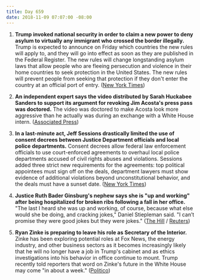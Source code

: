 ```yaml
---
title: Day 659
date: 2018-11-09 07:07:00 -08:00
---
```


1. **Trump invoked national security in order to claim a new power to deny asylum to virtually any immigrant who crossed the border illegally.** Trump is expected to announce on Friday which countries the new rules will apply to, and they will go into effect as soon as they are published in the Federal Register. The new rules will change longstanding asylum laws that allow people who are fleeing persecution and violence in their home countries to seek protection in the United States. The new rules will prevent people from seeking that protection if they don't enter the country at an official port of entry. ([New York Times](https://www.nytimes.com/2018/11/08/us/politics/trump-asylum-seekers-executive-order.html))

2. **An independent expert says the video distributed by Sarah Huckabee Sanders to support its argument for revoking Jim Acosta's press pass was doctored.** The video was doctored to make Acosta look more aggressive than he actually was during an exchange with a White House intern. ([Associated Press](https://apnews.com/c575bd1cc3b1456cb3057ef670c7fe2a))

3. **In a last-minute act, Jeff Sessions drastically limited the use of consent decrees between Justice Department officials and local police departments.** Consent decrees allow federal law enforcement officials to use court-enforced agreements to overhaul local police departments accused of civil rights abuses and violations. Sessions added three strict new requirements for the agreements: top political appointees must sign off on the deals, department lawyers must show evidence of additional violations beyond unconstitutional behavior, and the deals must have a sunset date. ([New York Times](https://www.nytimes.com/2018/11/08/us/politics/sessions-limits-consent-decrees.html))

4. **Justice Ruth Bader Ginsburg's nephew says she is "up and working" after being hospitalized for broken ribs following a fall in her office.** "The last I heard she was up and working, of course, because what else would she be doing, and cracking jokes," Daniel Stiepleman said. "I can’t promise they were good jokes but they were jokes." ([The Hill](https://thehill.com/blogs/blog-briefing-room/news/415871-nephew-says-ginsburg-up-and-working-after-being-hospitalized) / [Reuters](https://www.reuters.com/article/us-usa-court-ginsburg-idUSKBN1ND20M))

5. **Ryan Zinke is preparing to leave his role as Secretary of the Interior.** Zinke has been exploring potential roles at Fox News, the energy industry, and other business sectors as it becomes increasingly likely that he will no longer have a job in Trump's cabinet and as ethics investigations into his behavior in office continue to mount. Trump recently told reporters that word on Zinke's future in the White House may come "in about a week." ([Politico](https://www.politico.com/story/2018/11/08/ryan-zinke-fox-news-956537))